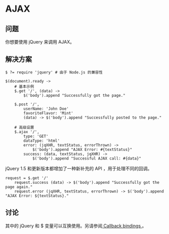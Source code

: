 # AJAX

## 问题

你想要使用 jQuery 来调用 AJAX。

## 解决方案

```
$ ?= require 'jquery' # 由于 Node.js 的兼容性

$(document).ready ->
    # 基本示例
    $.get '/', (data) ->
        $('body').append "Successfully got the page."

    $.post '/',
        userName: 'John Doe'
        favoriteFlavor: 'Mint'
        (data) -> $('body').append "Successfully posted to the page."

    # 高级设置
    $.ajax '/',
        type: 'GET'
        dataType: 'html'
        error: (jqXHR, textStatus, errorThrown) ->
            $('body').append "AJAX Error: #{textStatus}"
        success: (data, textStatus, jqXHR) ->
            $('body').append "Successful AJAX call: #{data}"
```

jQuery 1.5 和更新版本都增加了一种新补充的 API ，用于处理不同的回调。

```
request = $.get '/'
    request.success (data) -> $('body').append "Successfully got the page again."
    request.error (jqXHR, textStatus, errorThrown) -> $('body').append "AJAX Error: ${textStatus}."
```

## 讨论

其中的 jQuery 和 $ 变量可以互换使用。另请参阅[ Callback bindings ](http://coffeescript-cookbook.github.io/chapters/jquery/callback-bindings-jquery)。

